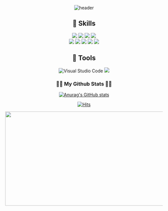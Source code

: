 <div align="center">
 
![header](https://capsule-render.vercel.app/api?type=waving&color=auto&height=150&section=header&fontSize=90)

 
 
## 🎲 Skills 
 

<img src="https://img.shields.io/badge/html5-E34F26?style=for-the-badge&logo=html5&logoColor=white"> 
<img src="https://img.shields.io/badge/css-1572B6?style=for-the-badge&logo=css3&logoColor=white"> 
<img src="https://img.shields.io/badge/javascript-F7DF1E?style=for-the-badge&logo=javascript&logoColor=black"> 
<img src="https://img.shields.io/badge/python-3776AB?style=for-the-badge&logo=python&logoColor=white"> 
<br>
<img src="https://img.shields.io/badge/react-61DAFB?style=for-the-badge&logo=react&logoColor=black"> 
<img src="https://img.shields.io/badge/TYPESCRIPT-0769AD?style=for-the-badge&logo=typescript&logoColor=white">
<img src="https://img.shields.io/badge/REDUX-7952B3?style=for-the-badge&logo=redux&logoColor=white">
<img src="https://img.shields.io/badge/RECOIL-339AF0?style=for-the-badge&logo=Recoil&logoColor=white">
<img src="https://img.shields.io/badge/StyledComponents-FFCA28?style=for-the-badge&logo=styled-Components&logoColor=white">






## 🎱 Tools 
![Visual Studio Code](https://img.shields.io/badge/Visual%20Studio%20Code-007ACC.svg?&style=for-the-badge&logo=Visual%20Studio%20Code&logoColor=white) <img src="https://img.shields.io/badge/git-F05032?style=for-the-badge&logo=git&logoColor=white">


 
<h3 align="center">👩‍💻 My Github Stats 👩‍💻</h3>
<div align="center">

[![Anurag's GitHub stats](https://github-readme-stats.vercel.app/api?username=yeonsuu21&hide_title=true&show_icons=true&include_all_commits=true&disable_animations=true&theme=flag-india)](https://github.com/anuraghazra/github-readme-stats)
  
  [![Hits](https://hits.seeyoufarm.com/api/count/incr/badge.svg?url=https%3A%2F%2Fgithub.com%2Fyeonsuu21&count_bg=%23A593E0&title_bg=%23566270&icon=github.svg&icon_color=%23E7E7E7&title=GITHUB&edge_flat=false)](https://github.com/yeonsuu21
)
  
 <a href="https://github.com/devxb/gitanimals">
<img
src="https://render.gitanimals.org/farms/yeonsuu21"
width="600"
height="300"
/>
</a>
  </div>
 
 </div>

